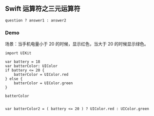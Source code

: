 ## Swift 运算符之三元运算符


```
question ? answer1 : answer2
```

### Demo

场景：当手机电量小于 20 的时候，显示红色，当大于 20 的时候显示绿色。

```
import UIKit

var battery = 18
var batterColor: UIColor
if battery <= 20 {
    batterColor = UIColor.red
} else {
    batterColor = UIColor.green
}

batterColor


var batterColor2 = ( battery <= 20 ) ? UIColor.red : UIColor.green
```
